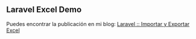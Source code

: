 
## Laravel Excel Demo

Puedes encontrar la publicación en mi blog:
[Laravel :: Importar y Exportar Excel](https://www.hoclabs.com/2018/02/20/laravel-importar-y-exportar-excel/)

